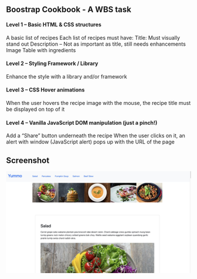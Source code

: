 ## Boostrap Cookbook - A WBS task

#### Level 1 – Basic HTML & CSS structures

A basic list of recipes
Each list of recipes must have:
Title: Must visually stand out
Description – Not as important as title, still needs enhancements
Image
Table with ingredients

#### Level 2 – Styling Framework / Library

Enhance the style with a library and/or framework

#### Level 3 – CSS Hover animations

When the user hovers the recipe image with the mouse, the recipe title must be displayed on top of it

#### Level 4 – Vanilla JavaScript DOM manipulation (just a pinch!)

Add a “Share” button underneath the recipe
When the user clicks on it, an alert with window (JavaScript alert) pops up with the URL of the page

## Screenshot

![Screenshot of webpage](/screenshot.jpg)
